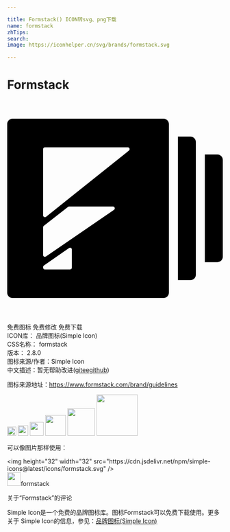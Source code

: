 ```yaml
---

title: Formstack() ICON转svg、png下载
name: formstack
zhTips: 
search: 
image: https://iconhelper.cn/svg/brands/formstack.svg

---
```


# Formstack  <small style="font-size: 60%;font-weight: 100"></small>

<div id="svg" class="svg-wrap">
<svg role="img" viewBox="0 0 24 24" xmlns="http://www.w3.org/2000/svg"><title>Formstack icon</title><path d="M19,4.035h1.4c0.331,0,0.6,0.269,0.6,0.6v14.73c0,0.331-0.269,0.6-0.6,0.6H19V4.035z M22,6.026h1.4 c0.331,0,0.6,0.269,0.6,0.6v10.747c0,0.331-0.269,0.6-0.6,0.6H22V6.026z M0.6,2.044h16.8c0.331,0,0.6,0.269,0.6,0.6v18.712 c0,0.331-0.269,0.6-0.6,0.6H0.6c-0.331,0-0.6-0.269-0.6-0.6V2.644C0,2.313,0.269,2.044,0.6,2.044z M4.2,5.23 c-0.11,0-0.2,0.09-0.2,0.2v7.35c0,0.045,0.015,0.089,0.044,0.125c0.069,0.086,0.195,0.101,0.281,0.032l9.228-7.35 c0.048-0.038,0.075-0.096,0.075-0.156c0-0.11-0.09-0.2-0.2-0.2L4.2,5.23z M4,17.185c0,0.04,0.012,0.08,0.035,0.113 c0.062,0.091,0.187,0.114,0.278,0.052l7.576-5.184c0.054-0.037,0.087-0.099,0.087-0.165c0-0.11-0.09-0.2-0.2-0.2H6.89 c-0.045,0-0.088,0.015-0.123,0.042l-2.69,2.102C4.028,13.983,4,14.041,4,14.103L4,17.185z M4.086,18.342 C4.032,18.379,4,18.441,4,18.506v0.087c0,0.106,0.086,0.192,0.192,0.192H7c0.11,0,0.2-0.09,0.2-0.2v-2.022 c0-0.041-0.012-0.081-0.036-0.114c-0.063-0.091-0.188-0.113-0.278-0.05L4.086,18.342z"/></svg>
</div>
<detail full-name='formstack'></detail>

<div class="detail-page">
<p>
<span><span class="badge-success badge">免费图标</span> <span class="badge-success badge">免费修改</span>  <span class="badge-success badge">免费下载</span> </span>
<br/>
<span>
ICON库：
<span class="badge-secondary badge">品牌图标(Simple Icon)</span> 
</span>
<br/>
<span>
CSS名称：
<span class="badge-secondary badge">formstack</span> 
</span>

<br/>
<span>
版本：
<span class="badge-secondary badge">2.8.0</span> 
</span>
<br/>
<span>图标来源/作者：<span class="badge-light badge">Simple Icon</span></span> 
<br/>
<span class="zh-detail">中文描述：暂无<span class="help-link"><span>帮助改进</span>(<a href="https://gitee.com/liuwave/icon-helper/edit/master/json/brands/formstack.json" target="_blank" rel="noopener noreferrer">gitee</a><a href="https://github.com/liuwave/icon-helper/edit/master/json/brands/formstack.json" target="_blank" rel="noopener noreferrer">github</a></span>)</span><br/>
</p>
</div><div class="description description alert alert-light"><p>图标来源地址：<a href="https://www.formstack.com/brand/guidelines" target="_blank" rel="noopener noreferrer">https://www.formstack.com/brand/guidelines</a></p></div>
<div class="alert alert-dark">
<img height="21" width="21" src="https://cdn.jsdelivr.net/npm/simple-icons@latest/icons/formstack.svg" />
<img height="24" width="24" src="https://cdn.jsdelivr.net/npm/simple-icons@latest/icons/formstack.svg" />
<img height="32" width="32" src="https://cdn.jsdelivr.net/npm/simple-icons@latest/icons/formstack.svg" />
<img height="48" width="48" src="https://cdn.jsdelivr.net/npm/simple-icons@latest/icons/formstack.svg" />
<img height="64" width="64" src="https://cdn.jsdelivr.net/npm/simple-icons@latest/icons/formstack.svg" />
<img height="96" width="96" src="https://cdn.jsdelivr.net/npm/simple-icons@latest/icons/formstack.svg" />

</div>
<div>
  <p>可以像图片那样使用：    
  </p>
  <div class="alert alert-primary" style="font-size: 14px">
    &lt;img height="32" width="32" src="https://cdn.jsdelivr.net/npm/simple-icons@latest/icons/formstack.svg" /&gt;
    <copy-btn content='<img height="32" width="32" src="https://cdn.jsdelivr.net/npm/simple-icons@latest/icons/formstack.svg" />'></copy-btn>
  </div>
  <div class="alert alert-secondary">
    <img height="32" width="32" src="https://cdn.jsdelivr.net/npm/simple-icons@latest/icons/formstack.svg" />formstack
    <copy-btn content="formstack" btn-title="复制图标名称"></copy-btn>
  </div>
</div>

<Vssue title="关于“Formstack”的评论" >关于“Formstack”的评论</Vssue>


<div><p>Simple Icon是一个免费的品牌图标库。图标Formstack可以免费下载使用。更多关于  Simple Icon的信息，参见：<a target="_blank" href="https://iconhelper.cn/brands.html">品牌图标(Simple Icon)</a>
</p></div>
